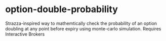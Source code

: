 # option-double-probability
Strazza-inspired way to mathemtically check the probability of an option doubling at any point before expiry using monte-carlo simulation. Requires Interactive Brokers
